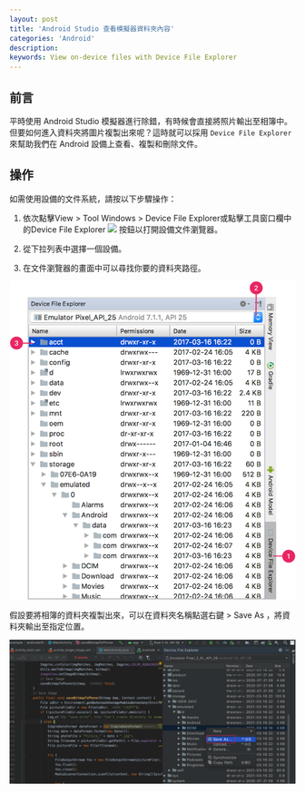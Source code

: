 ```yaml
---
layout: post
title: 'Android Studio 查看模擬器資料夾內容'
categories: 'Android'
description: 
keywords: View on-device files with Device File Explorer
---
```


## 前言
平時使用 Android Studio 模擬器進行除錯，有時候會直接將照片輸出至相簿中。但要如何進入資料夾將圖片複製出來呢？這時就可以採用 `Device File Explorer ` 來幫助我們在 Android 設備上查看、複製和刪除文件。

## 操作
如需使用設備的文件系統，請按以下步驟操作：

1.  依次點擊View > Tool Windows > Device File Explorer或點擊工具窗口欄中的Device File Explorer ![](https://developer.android.com/studio/images/buttons/toolbar-device-file-explorer.png) 按鈕以打開設備文件瀏覽器。

2. 從下拉列表中選擇一個設備。

3. 在文件瀏覽器的畫面中可以尋找你要的資料夾路徑。

![](/images/posts/android/2021/img1100318-1.png)

假設要將相簿的資料夾複製出來，可以在資料夾名稱點選右鍵 > Save As ，將資料夾輸出至指定位置。

![](/images/posts/android/2021/img1100318-2.png)